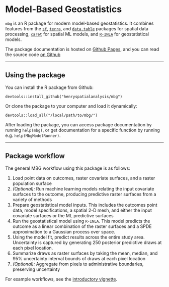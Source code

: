 # Model-Based Geostatistics

`mbg` is an R package for modern model-based geostatistics. It combines features from the [`sf`](https://r-spatial.github.io/sf/), [`terra`](https://rspatial.github.io/terra/), and [`data.table`](https://cran.r-project.org/web/packages/data.table/) packages for spatial data processing, [`caret`](https://topepo.github.io/caret/) for spatial ML models, and [`R-INLA`](http://r-inla.org/) for geostatistical models.

The package documentation is hosted on [Github Pages](https://henryspatialanalysis.github.io/mbg/), and you can read the source code [on Github](https://github.com/henryspatialanalysis/mbg)

---

## Using the package

You can install the R package from Github:

```devtools::install_github("henryspatialanalysis/mbg")```

Or clone the package to your computer and load it dynamically:

```devtools::load_all("/local/path/to/mbg/")```

After loading the package, you can access package documentation by running `help(mbg)`, or get documentation for a specific function by running e.g. `help(MbgModelRunner)`.

---

## Package workflow

The general MBG workflow using this package is as follows:

1. Load point data on outcomes, raster covariate surfaces, and a raster population surface
2. _(Optional):_ Run machine learning models relating the input covariate surfaces to the outcome, producing predictive raster surfaces from a variety of methods
3. Prepare geostatistical model inputs. This includes the outcomes point data, model specifications, a spatial 2-D mesh, and either the input covariate surfaces or the ML predictive surfaces
4. Run the geostatistical model using `R-INLA`. This model predicts the outcome as a linear combination of the raster surfaces and a SPDE approximation to a Gaussian process over space.
5. Using the model fit, predict results across the entire study area. Uncertainty is captured by generating 250 posterior predictive draws at each pixel location.
6. Summarize draws as raster surfaces by taking the mean, median, and 95% uncertainty interval bounds of draws at each pixel location
7. _(Optional):_ Aggregate from pixels to administrative boundaries, preserving uncertainty

For example workflows, see the [introductory vignette](https://henryspatialanalysis.github.io/mbg/articles/mbg.html).